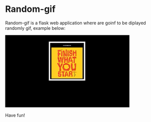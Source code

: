 Random-gif
===========

Random-gif is a flask web application where are goinf to be diplayed randomly gif, example below:


![gif](Gif/sample.gif)

Have fun!

